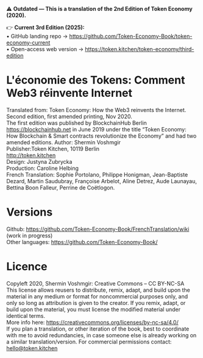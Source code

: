 ⚠️ **Outdated — This is a translation of the 2nd Edition of Token Economy (2020).**

👉 **Current 3rd Edition (2025):**  
• GitHub landing repo → <https://github.com/Token-Economy-Book/token-economy-current>  
• Open-access web version → <https://token.kitchen/token-economy/third-edition>

# L'économie des Tokens: Comment Web3 réinvente Internet
Translated from: Token Economy: How the Web3 reinvents the Internet. Second edition, first amended printing, Nov 2020.<br>
The first edition was published by BlockchainHub Berlin https://blockchainhub.net in June 2019 under the title “Token Economy: How Blockchain & Smart contracts revolutionize the Economy” and had two amended editions.
Author: Shermin Voshmgir <br>
Publisher:Token Kitchen, 10119 Berlin <br>
http://token.kitchen<br>
Design: Justyna Zubrycka <br>
Production: Caroline Helbing<br>
French Translation: Sophie Portolano, Philippe Honigman, Jean-Baptiste Dezard, Martin Saudubray, Françoise Arbelot, Aline Detrez, Aude Launayau, Bettina Boon Falleur, Perrine de Coëtlogon.

# Versions
Github: https://github.com/Token-Economy-Book/FrenchTranslation/wiki (work in progress)<br>
Other languages: https://github.com/Token-Economy-Book/

# Licence
Copyleft 2020, Shermin Voshmgir: Creative Commons – CC BY-NC-SA<br>
This license allows reusers to distribute, remix, adapt, and build upon the material in any medium or format for noncommercial purposes only, and only so long as attribution is given to the creator. If you remix, adapt, or build upon the material, you must license the modified material under identical terms. <br>
More info here: https://creativecommons.org/licenses/by-nc-sa/4.0/ <br>
If you plan a translation, or other iteration of the book, best to coordinate with me to avoid redundancies, in case someone else is already working on a similar translation/version.
For commercial permissions contact: hello@token.kitchen <br>

